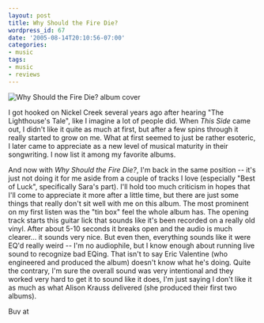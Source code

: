 ```yaml
---
layout: post
title: Why Should the Fire Die?
wordpress_id: 67
date: '2005-08-14T20:10:56-07:00'
categories:
- music
tags:
- music
- reviews
---
```

<img src="http://images.amazon.com/images/P/B0009ML2BU.01.TZZZZZZZ.jpg" alt="Why Should the Fire Die? album cover" class="left border" />

I got hooked on Nickel Creek several years ago after hearing "The Lighthouse's Tale", like I imagine a lot of people did.  When *This Side* came out, I didn't like it quite as much at first, but after a few spins through it really started to grow on me.  What at first seemed to just be rather esoteric, I later came to appreciate as a new level of musical maturity in their songwriting.  I now list it among my favorite albums.

And now with *Why Should the Fire Die?*, I'm back in the same position -- it's just not doing it for me aside from a couple of tracks I love (especially "Best of Luck", specifically Sara's part).  I'll hold too much criticism in hopes that I'll come to appreciate it more after a little time, but there are just some things that really don't sit well with me on this album.  The most prominent on my first listen was the "tin box" feel the whole album has.  The opening track starts this guitar lick that sounds like it's been recorded on a really old vinyl.  After about 5-10 seconds it breaks open and the audio is much clearer... it sounds very nice.  But even then, everything sounds like it were EQ'd really weird -- I'm no audiophile, but I know enough about running live sound to recognize bad EQing.  That isn't to say Eric Valentine (who engineered and produced the album) doesn't know what he's doing.  Quite the contrary, I'm sure the overall sound was very intentional and they worked very hard to get it to sound like it does, I'm just saying I don't like it as much as what Alison Krauss delivered (she produced their first two albums).

<a href="http://phobos.apple.com/WebObjects/MZStore.woa/wa/viewAlbum?playListId=75467268" class="itms"><img height="15" width="61" alt="Buy at the iTunes Store" src="http://ax.phobos.apple.com.edgesuite.net/images/badgeitunes61x15dark.gif" class="itms"/></a>
